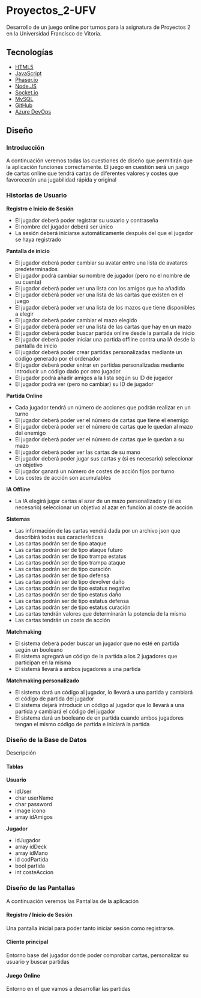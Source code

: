 # Proyectos_2-UFV
Desarrollo de un juego online por turnos para la asignatura de Proyectos 2 en la Universidad Francisco de Vitoria.

## Tecnologías

+ [HTML5](https://www.w3schools.com/html/)
+ [JavaScript](https://www.javascript.com/)
+ [Phaser.io](https://phaser.io/ "Librería de Game Development")
+ [Node.JS](https://nodejs.org/en/ "Servidor")
+ [Socket.io](https://socket.io/ "Conexión con la Base de Datos")
+ [MySQL](https://www.mysql.com/ "Base de Datos")
+ [GitHub](github.com "Repositorio del proyecto")
+ [Azure DevOps](https://azure.microsoft.com/en-us/services/devops/ "Planeadore de Scrum")

## Diseño

### Introducción
A continuación veremos todas las cuestiones de diseño que permitirán que la aplicación funciones correctamente. El juego en cuestión será un juego de cartas online que tendrá cartas de diferentes valores y costes que favorecerán una jugabilidad rápida y original

### Historias de Usuario

**Registro e Inicio de Sesión**
+ El jugador deberá poder registrar su usuario y contraseña
+ El nombre del jugador deberá ser único
+ La sesión deberá iniciarse automáticamente después del que el jugador se haya registrado

**Pantalla de inicio**
+ El jugador deberá poder cambiar su avatar entre una lista de avatares predeterminados
+ El jugador podrá cambiar su nombre de jugador (pero no el nombre de su cuenta)
+ El jugador deberá poder ver una lista con los amigos que ha añadido
+ El jugador deberá poder ver una lista de las cartas que existen en el juego
+ El jugador deberá poder ver una lista de los mazos que tiene disponibles a elegir
+ El jugador deberá poder cambiar el mazo elegido
+ El jugador deberá poder ver una lista de las cartas que hay en un mazo
+ El jugador deberá poder buscar partida online desde la pantalla de inicio
+ El jugador deberá poder iniciar una partida offline contra una IA desde la pantalla de inicio
+ El jugador deberá poder crear partidas personalizadas mediante un código generado por el ordenador
+ El jugador deberá poder entrar en partidas personalizadas mediante introducir un código dado por otro jugador
+ El jugador podrá añadir amigos a la lista según su ID de jugador
+ El jugador podrá ver (pero no cambiar) su ID de jugador

**Partida Online**
+ Cada jugador tendrá un número de acciones que podrán realizar en un turno
+ El jugador deberá poder ver el número de cartas que tiene el enemigo
+ El jugador deberá poder ver el número de cartas que le quedan al mazo del enemigo
+ El jugador deberá poder ver el número de cartas que le quedan a su mazo
+ El jugador deberá poder ver las cartas de su mano
+ El jugador deberá poder jugar sus cartas y (si es necesario) seleccionar un objetivo
+ El jugador ganará un número de costes de acción fijos por turno
+ Los costes de acción son acumulables

**IA Offline**
+ La IA elegirá jugar cartas al azar de un mazo personalizado y (si es necesario) seleccionar un objetivo al azar en función al coste de acción

**Sistemas**
+ Las información de las cartas vendrá dada por un archivo json que describirá todas sus características
+ Las cartas podrán ser de tipo ataque
+ Las cartas podrán ser de tipo ataque futuro
+ Las cartas podrán ser de tipo trampa estatus
+ Las cartas podrán ser de tipo trampa ataque
+ Las cartas podrán ser de tipo curación
+ Las cartas podrán ser de tipo defensa
+ Las cartas podrán ser de tipo devolver daño
+ Las cartas podrán ser de tipo estatus negativo
+ Las cartas podrán ser de tipo estatus daño
+ Las cartas podrán ser de tipo estatus defensa
+ Las cartas podrán ser de tipo estatus curación
+ Las cartas tendrán valores que determinarán la potencia de la misma
+ Las cartas tendrán un coste de acción

**Matchmaking**
+ El sistema deberá poder buscar un jugador que no esté en partida según un booleano
+ El sistema agregará un código de la partida a los 2 jugadores que participan en la misma 
+ El sistemá llevará a ambos jugadores a una partida

**Matchmaking personalizado**
+ El sistema dará un código al jugador, lo llevará a una partida y cambiará el código de partida del jugador
+ El sistema dejará introducir un código al jugador que lo llevará a una partida y cambiará el código del jugador
+ El sistema dará un booleano de en partida cuando ambos jugadores tengan el mismo código de partida e iniciará la partida

### Diseño de la Base de Datos
Descripción

#### Tablas

**Usuario**

- idUser
- char userName
- char password
- image icono
- array idAmigos

**Jugador**

- idJugador
- array idDeck
- array idMano
- id codPartida
- bool partida
- int costeAccion

### Diseño de las Pantallas
A continuación veremos las Pantallas de la aplicación

#### Registro / Inicio de Sesión
Una pantalla inicial para poder tanto iniciar sesión como registrarse.

#### Cliente principal
Entorno base del jugador donde poder comprobar cartas, personalizar su usuario y buscar partidas

#### Juego Online
Entorno en el que vamos a desarrollar las partidas


